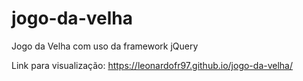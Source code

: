# jogo-da-velha
Jogo da Velha com uso da framework jQuery

Link para visualização: https://leonardofr97.github.io/jogo-da-velha/
